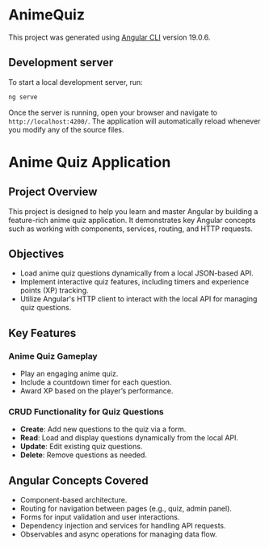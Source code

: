# AnimeQuiz

This project was generated using [Angular CLI](https://github.com/angular/angular-cli) version 19.0.6.

## Development server

To start a local development server, run:

```bash
ng serve
```

Once the server is running, open your browser and navigate to `http://localhost:4200/`. The application will automatically reload whenever you modify any of the source files.
# Anime Quiz Application


## Project Overview
This project is designed to help you learn and master Angular by building a feature-rich anime quiz application. It demonstrates key Angular concepts such as working with components, services, routing, and HTTP requests.

## Objectives
- Load anime quiz questions dynamically from a local JSON-based API.
- Implement interactive quiz features, including timers and experience points (XP) tracking.
- Utilize Angular's HTTP client to interact with the local API for managing quiz questions.

## Key Features

### Anime Quiz Gameplay
- Play an engaging anime quiz.
- Include a countdown timer for each question.
- Award XP based on the player’s performance.

### CRUD Functionality for Quiz Questions
- **Create**: Add new questions to the quiz via a form.
- **Read**: Load and display questions dynamically from the local API.
- **Update**: Edit existing quiz questions.
- **Delete**: Remove questions as needed.

## Angular Concepts Covered
- Component-based architecture.
- Routing for navigation between pages (e.g., quiz, admin panel).
- Forms for input validation and user interactions.
- Dependency injection and services for handling API requests.
- Observables and async operations for managing data flow.
